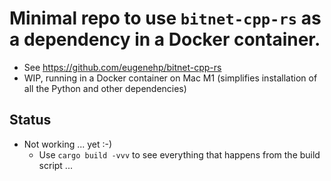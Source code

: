 # Minimal repo to use `bitnet-cpp-rs` as a dependency in a Docker container.

- See https://github.com/eugenehp/bitnet-cpp-rs
- WIP, running in a Docker container on Mac M1 (simplifies installation of all the Python and other dependencies)


## Status
- Not working ... yet :-)
  - Use `cargo build -vvv` to see everything that happens from the build script ...